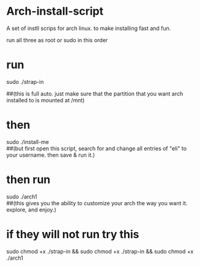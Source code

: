 # Arch-install-script
A set of instll scrips for arch linux. to make installing fast and fun.

run all three as root or sudo in this order

# run 
sudo ./strap-in        

##(this is full auto. just make sure that the partition that you want arch installed to is mounted at /mnt)

# then
sudo ./install-me     
##(but first open this script, search for and change all entries of "eli" to your username. then save & run it.)

# then run
sudo ./arch1        
##(this gives you the ability to customize your arch the way you want it. explore, and enjoy.)


# if they will not run try this

sudo chmod +x ./strap-in && sudo chmod +x ./strap-in && sudo chmod +x ./arch1
